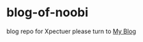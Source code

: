 # blog-of-noobi
blog repo for Xpectuer
please turn to [My Blog](https://xpectuer.github.io/my-blog)

